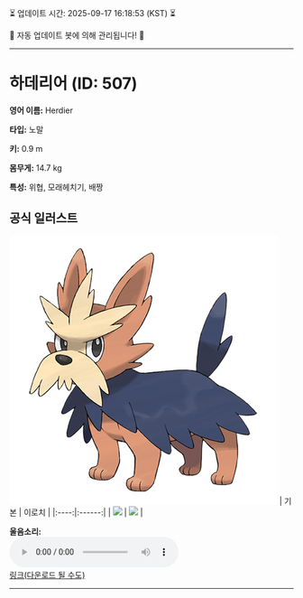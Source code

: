
⏳ 업데이트 시간: 2025-09-17 16:18:53 (KST) ⏳

🤖 자동 업데이트 봇에 의해 관리됩니다! 🤖

---

# 하데리어 (ID: 507)
**영어 이름:** Herdier

**타입:** 노말

**키:** 0.9 m

**몸무게:** 14.7 kg

**특성:** 위협, 모래헤치기, 배짱

## 공식 일러스트
![](https://raw.githubusercontent.com/PokeAPI/sprites/master/sprites/pokemon/other/official-artwork/507.png)
| 기본 | 이로치 |
|:----:|:------:|
| <img src="http://play.pokemonshowdown.com/sprites/ani/herdier.gif" width="200"> | <img src="http://play.pokemonshowdown.com/sprites/ani-shiny/herdier.gif" width="200"> |

**울음소리:**<br><audio controls src="https://raw.githubusercontent.com/PokeAPI/cries/main/cries/pokemon/latest/507.ogg"></audio><br> [링크(다운로드 될 수도)](https://raw.githubusercontent.com/PokeAPI/cries/main/cries/pokemon/latest/507.ogg)


---
